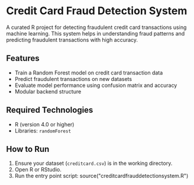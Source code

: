 # Credit Card Fraud Detection System

A curated R project for detecting fraudulent credit card transactions using machine learning. This system helps in understanding fraud patterns and predicting fraudulent transactions with high accuracy.

## Features
- Train a Random Forest model on credit card transaction data
- Predict fraudulent transactions on new datasets
- Evaluate model performance using confusion matrix and accuracy
- Modular backend structure 

## Required Technologies
- R (version 4.0 or higher)
- Libraries: `randomForest`

## How to Run
1. Ensure your dataset (`creditcard.csv`) is in the working directory.
2. Open R or RStudio.
3. Run the entry point script: source("creditcardfrauddetectionsystem.R")

